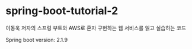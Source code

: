 # spring-boot-tutorial-2

이동욱 저자의 스프링 부트와 AWS로 혼자 구현하는 웹 서비스를 읽고 실습하는 코드

Spring boot version: 2.1.9
